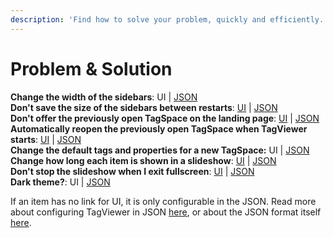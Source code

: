 ```yaml
---
description: 'Find how to solve your problem, quickly and efficiently.'
---
```


# Problem & Solution

**Change the width of the sidebars**: UI \| [JSON](json-configuration.md#navwidth-and-filterswidth)  
**Don't save the size of the sidebars between restarts**: [UI](settings.md#save-the-width-of-the-sidebars-between-restarts-boolean) \| [JSON](json-configuration.md#nosavewidths)  
**Don't offer the previously open TagSpace on the landing page**: [UI](settings.md#offer-the-previously-open-tagspace-on-the-landing-page) \| [JSON](json-configuration.md#offerprevlocation)  
**Automatically reopen the previously open TagSpace when TagViewer starts**: [UI](settings.md#automatically-reopen-the-previously-open-tagspace-when-tagviewer-starts) \| [JSON](json-configuration.md#resumesessiononrestart)  
**Change the default tags and properties for a new TagSpace:** UI \| [JSON](json-configuration.md#defaulttags)  
**Change how long each item is shown in a slideshow**: [UI](settings.md#duration-to-show-each-item-number) \| [JSON](json-configuration.md#slideshowinterval)  
**Don't stop the slideshow when I exit fullscreen**: [UI](settings.md#end-the-slideshow-when-you-exit-fullscreen-boolean) \| [JSON](json-configuration.md#endslideshowonfsexit)  
**Dark theme?**: UI \| [JSON](json-configuration.md#theme)

If an item has no link for UI, it is only configurable in the JSON. Read more about configuring TagViewer in JSON [here](json-configuration.md), or about the JSON format itself [here](https://beginnersbook.com/2015/04/json-tutorial/).

